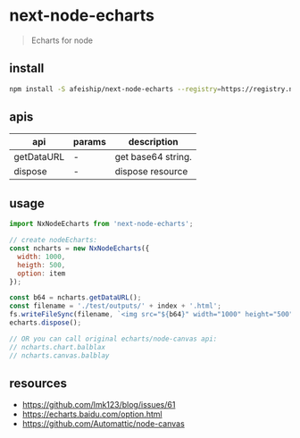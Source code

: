 # next-node-echarts
> Echarts for node

## install
```bash
npm install -S afeiship/next-node-echarts --registry=https://registry.npm.taobao.org
```

## apis
| api        | params | description        |
| ---------- | ------ | ------------------ |
| getDataURL | -      | get base64 string. |
| dispose    | -      | dispose resource   |

## usage
```js
import NxNodeEcharts from 'next-node-echarts';

// create nodeEcharts:
const ncharts = new NxNodeEcharts({
  width: 1000,
  heigth: 500,
  option: item
});

const b64 = ncharts.getDataURL();
const filename = './test/outputs/' + index + '.html';
fs.writeFileSync(filename, `<img src="${b64}" width="1000" height="500" />`);
echarts.dispose();

// OR you can call original echarts/node-canvas api:
// ncharts.chart.balblax
// ncharts.canvas.balblay
```

## resources
- https://github.com/lmk123/blog/issues/61
- https://echarts.baidu.com/option.html
- https://github.com/Automattic/node-canvas
